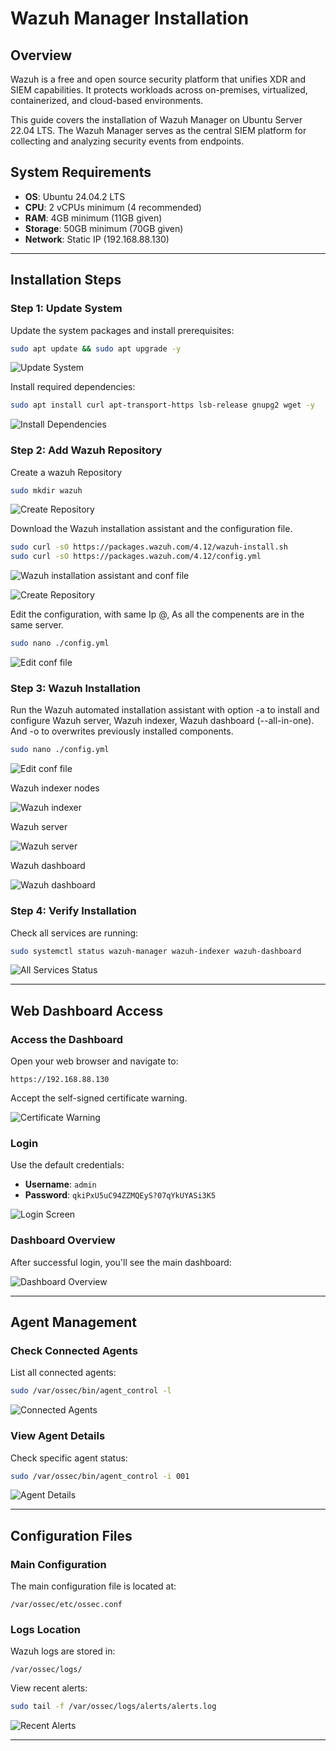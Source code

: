 # Wazuh Manager Installation

## Overview
Wazuh is a free and open source security platform that unifies XDR and SIEM capabilities. It protects workloads across on-premises, virtualized, containerized, and cloud-based environments.

This guide covers the installation of Wazuh Manager on Ubuntu Server 22.04 LTS. The Wazuh Manager serves as the central SIEM platform for collecting and analyzing security events from endpoints.

## System Requirements
- **OS**: Ubuntu 24.04.2 LTS
- **CPU**: 2 vCPUs minimum (4 recommended)
- **RAM**: 4GB minimum (11GB given)  
- **Storage**: 50GB minimum (70GB given)
- **Network**: Static IP (192.168.88.130)

---

## Installation Steps

### Step 1: Update System
Update the system packages and install prerequisites:

```bash
sudo apt update && sudo apt upgrade -y
```

![Update System](screenshots/01-system-update.png)

Install required dependencies:

```bash
sudo apt install curl apt-transport-https lsb-release gnupg2 wget -y
```

![Install Dependencies](screenshots/02-install-dependencies.png)

### Step 2: Add Wazuh Repository
Create a wazuh Repository

```bash
sudo mkdir wazuh
```
![Create Repository](screenshots/03-create-repo.png)

Download the Wazuh installation assistant and the configuration file.

```bash
sudo curl -sO https://packages.wazuh.com/4.12/wazuh-install.sh
sudo curl -sO https://packages.wazuh.com/4.12/config.yml
```
![Wazuh installation assistant and conf file](screenshots/03-create-repo.png)

![Create Repository](screenshots/04-inst_ass-conf.png)

Edit the configuration, with same Ip @, As all the compenents are in the same server.

```bash
sudo nano ./config.yml
```
![Edit conf file](screenshots/05-wazuh-conf.png)

### Step 3: Wazuh Installation

Run the Wazuh automated installation assistant with option -a to install and configure Wazuh server, Wazuh indexer, Wazuh dashboard (--all-in-one). And -o to overwrites previously installed components. 

```bash
sudo nano ./config.yml
```
![Edit conf file](screenshots/06-wazuh-installation.png)

Wazuh indexer nodes

![Wazuh indexer](screenshots/07-Wazuh-indexer.png)

Wazuh server 

![Wazuh server](screenshots/08-Wazuh-server.png)

Wazuh dashboard

![Wazuh dashboard](screenshots/09-Wazuh-dashboard.png)

### Step 4: Verify Installation

Check all services are running:

```bash
sudo systemctl status wazuh-manager wazuh-indexer wazuh-dashboard
```

![All Services Status](screenshots/10-all-services-status.png)

---

## Web Dashboard Access

### Access the Dashboard
Open your web browser and navigate to:
```
https://192.168.88.130
```

Accept the self-signed certificate warning.

![Certificate Warning](screenshots/11-certificate-warning.png)

### Login
Use the default credentials:
- **Username**: `admin`
- **Password**: `qkiPxU5uC94ZZMQEyS?07qYkUYASi3K5`

![Login Screen](screenshots/12-login-scree.png)

### Dashboard Overview
After successful login, you'll see the main dashboard:

![Dashboard Overview](screenshots/13-dashboard-overview.png)

---

## Agent Management

### Check Connected Agents
List all connected agents:

```bash
sudo /var/ossec/bin/agent_control -l
```

![Connected Agents](screenshots/14-wazuh-agents.png)

### View Agent Details
Check specific agent status:

```bash
sudo /var/ossec/bin/agent_control -i 001
```

![Agent Details](screenshots/15-con-agent.png)

---

## Configuration Files

### Main Configuration
The main configuration file is located at:
```
/var/ossec/etc/ossec.conf
```

### Logs Location
Wazuh logs are stored in:
```
/var/ossec/logs/
```

View recent alerts:

```bash
sudo tail -f /var/ossec/logs/alerts/alerts.log
```

![Recent Alerts](screenshots/16-recent-alerts.png)

---

